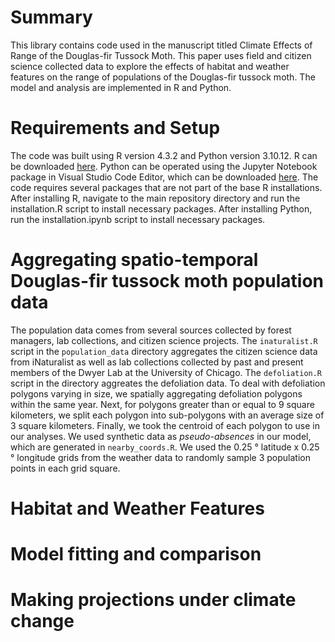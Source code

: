 # Summary

This library contains code used in the manuscript titled Climate Effects of Range of the Douglas-fir Tussock Moth. This paper uses field and citizen science collected data to explore the effects of habitat and weather features on the range of populations of the Douglas-fir tussock moth. The model and analysis are implemented in R and Python. 

# Requirements and Setup

The code was built using R version 4.3.2 and Python version 3.10.12.  R can be downloaded [here](https://www.r-project.org). Python can be operated using the Jupyter Notebook package in Visual Studio Code Editor, which can be downloaded [here](https://code.visualstudio.com/download). The code requires several packages that are not part of the base R installations. After installing R, navigate to the main repository directory and run the installation.R script to install necessary packages. After installing Python, run the installation.ipynb script to install necessary packages. 

# Aggregating spatio-temporal Douglas-fir tussock moth population data 

The population data comes from several sources collected by forest managers, lab collections, and citizen science projects. The `inaturalist.R ` script in the `population_data` directory aggregates the citizen science data from iNaturalist as well as lab collections collected by past and present members of the Dwyer Lab at the University of Chicago. The `defoliation.R` script in the directory aggreates the defoliation data. To deal with defoliation polygons varying in size, we spatially aggregating defoliation polygons within the same year. Next, for polygons greater than or equal to 9 square kilometers, we split each polygon into sub-polygons with an average size of 3 square kilometers. Finally, we took the centroid of each polygon to use in our analyses. We used synthetic data as *pseudo-absences* in our model, which are generated in `nearby_coords.R`. We used the 0.25 &deg; latitude x 0.25 &deg; longitude grids from the weather data to randomly sample 3 population points in each grid square.  

# Habitat and Weather Features

# Model fitting and comparison

# Making projections under climate change

